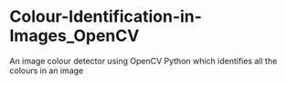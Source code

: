 # Colour-Identification-in-Images_OpenCV
An image colour detector using OpenCV Python which identifies all the colours in an image
